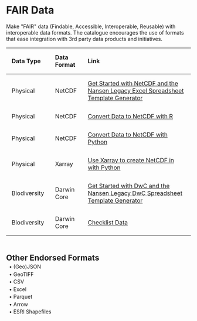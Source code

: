 # FAIR Data

Make "FAIR" data (Findable, Accessible, Interoperable, Reusable) with interoperable data formats. The catalogue encourages the use of formats that ease integration with 3rd party data products and initiatives.
<br>

<style>
    table {
        width: 100%;
    }
    th, td {
        padding: 15px;
        text-align: left;
    }
    th {
        text-align: left;
    }
    th:nth-child(1), td:nth-child(1) {
        width: 12.5%;
    }
    th:nth-child(2), td:nth-child(2) {
        width: 12.5%;
    }
    th:nth-child(3), td:nth-child(3) {
        width: 75%;
    }
</style>

|		Data Type		|			Data Format				|							Link							|
|-----------------------|-----------------------------------|-----------------------------------------------------------------------------------------------------------------------|
| Physical      	| NetCDF                            | [Get Started with NetCDF and the Nansen Legacy Excel Spreadsheet Template Generator](https://www.nordatanet.no/aen/template-generator/config%3DCF-NetCDF)                    																			|
| Physical      	| NetCDF                            | [Convert Data to NetCDF with R](https://www.youtube.com/watch?v=ozhpQofa_g4)                                          |
| Physical      	| NetCDF                            | [Convert Data to NetCDF with Python](https://www.youtube.com/playlist?list=PLpykv05eUR0rAuaLnybkZORnCwyND4CV4)          |
| Physical      	| Xarray                            | [Use Xarray to create NetCDF in with Python](https://www.youtube.com/watch?v=QXnY17DMm5c)                             |
| Biodiversity  	| Darwin Core		 		        | [Get Started with DwC and the Nansen Legacy DwC Spreadsheet Template Generator](https://www.nordatanet.no/aen/template-generator/config%3DDarwin%20Core)                    																	   |
| Biodiversity  	| Darwin Core				        | [Checklist Data](https://ipt.gbif.org/manual/en/ipt/latest/checklist-data#templates)                                  |

<br>

<span style="font-size:16pt; margin-bottom: 0.2em;">**Other Endorsed Formats**</span>  
<span style="display: block; margin-top: 0.25em; margin-left: 0.57em;">&bull; (Geo)JSON</span>
<span style="display: block; margin-top: 0.25em; margin-left: 0.57em;">&bull; GeoTIFF</span>
<span style="display: block; margin-top: 0.25em; margin-left: 0.57em;">&bull; CSV</span>
<span style="display: block; margin-top: 0.25em; margin-left: 0.57em;">&bull; Excel</span>
<span style="display: block; margin-top: 0.25em; margin-left: 0.57em;">&bull; Parquet</span>
<span style="display: block; margin-top: 0.25em; margin-left: 0.57em;">&bull; Arrow</span>
<span style="display: block; margin-top: 0.25em; margin-left: 0.57em;">&bull; ESRI Shapefiles</span>
